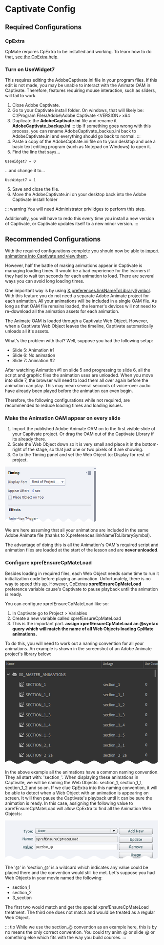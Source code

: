 # Captivate Config
## Required Configurations
### CpExtra
CpMate requires CpExtra to be installed and working. To learn how to do that, [see the CpExtra help](https://widgetking.github.io/cpextra/).

### Turn on UseWidget7
This requires editing the AdobeCaptivate.ini file in your program files. If this edit is not made, you may be unable to interact with the Animate OAM in Captivate. Therefore, features requiring mouse interaction, such as sliders, will fail to work.
1. Close Adobe Captivate.
2. Go to your Captivate install folder. On windows, that will likely be: C:\Program Files\Adobe\Adobe Captivate \<VERSION\> x64
3. Duplicate the **AdobeCaptivate.ini** file and rename it **AdobeCaptivate_backup.ini**
::: tip
If something goes wrong with this process, you can rename AdobeCaptivate_backup.ini back to AdobeCaptivate.ini and everything should go back to normal.
:::
4. Paste a copy of the AdobeCaptiate.ini file on to your desktop and use a basic text editing program (such as Notepad on Windows) to open it.
5. Find the line that says...
```
UseWidget7 = 0
```
...and change it to...
```
UseWidget7 = 1
```
5. Save and close the file.
6. Move the AdobeCaptivate.ini on your desktop back into the Adobe Captivate install folder

::: warning
You will need Administrator privlidges to perform this step.

Additionally, you will have to redo this every time you install a new version of Captivate, or Captivate updates itself to a new minor version.
:::

## Recommended Configurations
With the required configurations complete you should now be able to [import animations into Captivate and view them](../purpose.html#here-s-how-it-works).

However, half the battle of making animations appear in Captivate is managing loading times. It would be a bad experience for the learners if they had to wait ten seconds for each animation to load. There are several ways you can avoid long loading times.

One important way is by using [X.preferences.linkNameToLibrarySymbol](../../features/javascript-api/preferences.html#linkNameToLibrarySymbol). With this feature you do not need a separate Adobe Animate project for each animation. All your animations will be included in a single OAM file. As long as that OAM file remains loaded, the learner's devices will not need to re-download all the animation assets for each animation.

The Animate OAM is loaded through a Captivate Web Object. However, when a Captivate Web Object leaves the timeline, Captivate automatically unloads all it's assets. 

What's the problem with that? Well, suppose you had the following setup:

- Slide 5: Animation #1
- Slide 6: No animation
- Slide 7: Animation #2
 
After watching Animation #1 on slide 5 and progressing to slide 6, all the script and graphic files the animation uses are unloaded. When you move into slide 7, the browser will need to load them all over again before the animation can play. This may mean several seconds of voice-over audio have already been played before the animation can even begin.

Therefore, the following configurations while not required, are recommended to reduce loading times and loading issues.

### Make the Animation OAM appear on every slide
1. Import the published Adobe Animate OAM on to the first visible slide of your Captivate project. Or drag the OAM out of the Captivate Library if its already there.
2. Scale the Web Object down so it is very small and place it in the bottom-right of the stage, so that just one or two pixels of it are showing.
3. Go to the Timing panel and set the Web Object to: Display for rest of project.

![Display For Rest Of Project option inside of Captivate](./img/cp-config_display-for-project.png)

We are here assuming that all your animations are included in the same Adobe Animate file (thanks to X.preferences.linkNameToLibrarySymbol).

The advantage of doing this is all the Animation's OAM's required script and animation files are loaded at the start of the lesson and are **never unloaded**.

### Configure xprefEnsureCpMateLoad
Besides loading in required files, each Web Object needs some time to run it initialization code before playing an animation. Unfortunately, there is no way to speed this up. However, CpExtras **xprefEnsureCpMateLoad** preference variable cause's Captivate to pause playback until the animation is ready.

You can configure xprefEnsureCpMateLoad like so:
1. In Captivate go to Project > Variables
2. Create a new variable called xprefEnsureCpMateLoad
3. This is the important part. **assign xprefEnsureCpMateLoad an @syntax query which will match the name of all Web Objects loading CpMate animations.** 

To do this, you will need to work out a naming convention for all your animations. An example is shown in the screenshot of an Adobe Animate project's library below:

![Screenshot of Adobe Animate library with multiple animations, all of whose linkage name starts with 'section'](./img/cp-config_naming-convention.png)

In the above example all the animations have a common naming convention. They all start with: 'section\_'. When displaying these animations in Captivate, we will be naming the Web Objects: section\_1, section\_1\_1, section\_1\_2 and so on. If we clue CpExtra into this naming convention, it will be able to detect when a Web Object with an animation is appearing on screen. It will then pause the Captivate's playback until it can be sure the animation is ready.
In this case, assigning the following value to xprefEnsureCpMateLoad will allow CpExtra to find all the Animation Web Objects:

![Assigning section\_@ to xprefEnsureCpMateLoad](./img/cp-config_pref-variable-value.png)

The '@' in 'section\_@' is a wildcard which indicates any value could be placed there and the convention would still be met.
Let's suppose you had Web Objects in your movie named the following:

- section\_1
- section\_2
- 3\_section

The first two would match and get the special xprefEnsureCpMateLoad treatment. The third one does not match and would be treated as a regular Web Object.

::: tip
While we use the section\_@ convention as an example here, this is by no means the only correct convention. You could try anim\_@ or slide\_@ or something else which fits with the way you build courses.
:::

